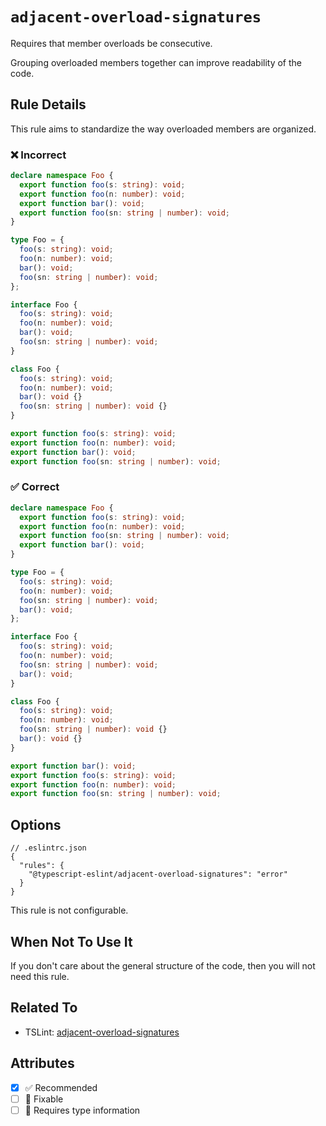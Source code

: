 # `adjacent-overload-signatures`

Requires that member overloads be consecutive.

Grouping overloaded members together can improve readability of the code.

## Rule Details

This rule aims to standardize the way overloaded members are organized.

<!--tabs-->

### ❌ Incorrect

```ts
declare namespace Foo {
  export function foo(s: string): void;
  export function foo(n: number): void;
  export function bar(): void;
  export function foo(sn: string | number): void;
}

type Foo = {
  foo(s: string): void;
  foo(n: number): void;
  bar(): void;
  foo(sn: string | number): void;
};

interface Foo {
  foo(s: string): void;
  foo(n: number): void;
  bar(): void;
  foo(sn: string | number): void;
}

class Foo {
  foo(s: string): void;
  foo(n: number): void;
  bar(): void {}
  foo(sn: string | number): void {}
}

export function foo(s: string): void;
export function foo(n: number): void;
export function bar(): void;
export function foo(sn: string | number): void;
```

### ✅ Correct

```ts
declare namespace Foo {
  export function foo(s: string): void;
  export function foo(n: number): void;
  export function foo(sn: string | number): void;
  export function bar(): void;
}

type Foo = {
  foo(s: string): void;
  foo(n: number): void;
  foo(sn: string | number): void;
  bar(): void;
};

interface Foo {
  foo(s: string): void;
  foo(n: number): void;
  foo(sn: string | number): void;
  bar(): void;
}

class Foo {
  foo(s: string): void;
  foo(n: number): void;
  foo(sn: string | number): void {}
  bar(): void {}
}

export function bar(): void;
export function foo(s: string): void;
export function foo(n: number): void;
export function foo(sn: string | number): void;
```

## Options

```jsonc
// .eslintrc.json
{
  "rules": {
    "@typescript-eslint/adjacent-overload-signatures": "error"
  }
}
```

This rule is not configurable.

## When Not To Use It

If you don't care about the general structure of the code, then you will not need this rule.

## Related To

- TSLint: [adjacent-overload-signatures](https://palantir.github.io/tslint/rules/adjacent-overload-signatures/)

## Attributes

- [x] ✅ Recommended
- [ ] 🔧 Fixable
- [ ] 💭 Requires type information

